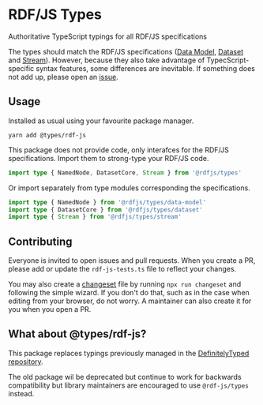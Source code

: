 # RDF/JS Types

Authoritative TypeScript typings for all RDF/JS specifications

The types should match the RDF/JS specifications ([Data Model](https://rdf.js.org/data-model-spec/), [Dataset](https://rdf.js.org/dataset-spec/) and [Stream](https://rdf.js.org/stream-spec/)). However, because they also take advantage of TypecScript-specific syntax features, some differences are inevitable. If something does not add up, please open an [issue](#contributing).

## Usage

Installed as usual using your favourite package manager.

```
yarn add @types/rdf-js
```

This package does not provide code, only interafces for the RDF/JS specifications. Import them to strong-type your RDF/JS code.

```typescript
import type { NamedNode, DatasetCore, Stream } from '@rdfjs/types'
```

Or import separately from type modules corresponding the specifications.

```typescript
import type { NamedNode } from '@rdfjs/types/data-model'
import type { DatasetCore } from '@rdfjs/types/dataset'
import type { Stream } from '@rdfjs/types/stream'
``````

## Contributing

Everyone is invited to open issues and pull requests. When you create a PR, please add or update the `rdf-js-tests.ts` file to reflect your changes.

You may also create a [changeset](https://github.com/atlassian/changesets) file by running `npx run changeset` and following the simple wizard. If you don't do that, such as in the case when editing from your browser, do not worry. A maintainer can also create it for you when you open a PR.

## What about @types/rdf-js?

This package replaces typings previously managed in the [DefinitelyTyped repository](https://npm.im/@types/rdf-js). 

The old package wil be deprecated but continue to work for backwards compatibility but library maintainers are encouraged to use `@rdf-js/types` instead.
